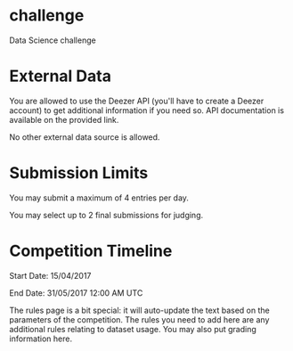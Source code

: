 # challenge
Data Science challenge

# External Data

You are allowed to use the Deezer API (you'll have to create a Deezer account) to get additional information if you need so. API documentation is available on the provided link.

No other external data source is allowed.



# Submission Limits

You may submit a maximum of 4 entries per day.

You may select up to 2 final submissions for judging.

# Competition Timeline

Start Date: 15/04/2017

End Date: 31/05/2017 12:00 AM UTC

The rules page is a bit special: it will auto-update the text based on the parameters of the competition. The rules you need to add here are any additional rules relating to dataset usage. You may also put grading information here.

